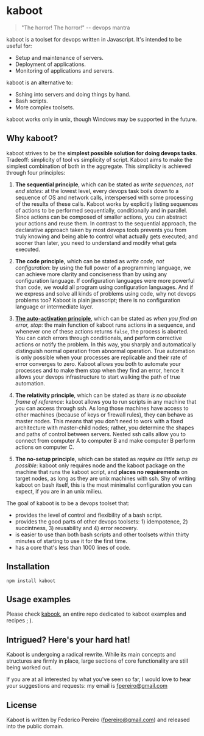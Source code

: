 # kaboot

> "The horror! The horror!" -- devops mantra

kaboot is a toolset for devops written in Javascript. It's intended to be useful for:

- Setup and maintenance of servers.
- Deployment of applications.
- Monitoring of applications and servers.

kaboot is an alternative to:

- Sshing into servers and doing things by hand.
- Bash scripts.
- More complex toolsets.

kaboot works only in unix, though Windows may be supported in the future.

## Why kaboot?

kaboot strives to be the **simplest possible solution for doing devops tasks**. Tradeoff: simplicity of tool vs simplicity of script. Kaboot aims to make the simplest combination of both in the aggregate. This simplicity is achieved through four principles:

1. **The sequential principle**, which can be stated as *write sequences, not end states*: at the lowest level, every devops task boils down to a sequence of OS and network calls, interspersed with some processing of the results of these calls. Kaboot works by explicitly listing sequences of actions to be performed sequentially, conditionally and in parallel. Since actions can be composed of smaller actions, you can abstract your actions and reuse them. In contrast to the sequential approach, the declarative approach taken by most devops tools prevents you from truly knowing and being able to control what actually gets executed; and sooner than later, you need to understand and modify what gets executed.

2. **The code principle**, which can be stated as *write code, not configuration*: by using the full power of a programming language, we can achieve more clarity and conciseness than by using any configuration language. If configuration languages were more powerful than code, we would all program using configuration languages. And if we express and solve all kinds of problems using code, why not devops problems too? Kaboot is plain javascript; there is no configuration language or intermediate layer.

3. [**The auto-activation principle**](https://github.com/fpereiro/teishi#auto-activation), which can be stated as *when you find an error, stop*: the main function of kaboot runs actions in a sequence, and whenever one of these actions returns `false`, the process is aborted. You can catch errors through conditionals, and perform corrective actions or notify the problem. In this way, you sharply and automatically distinguish normal operation from abnormal operation. True automation is only possible when your processes are replicable and their rate of error converges to zero. Kaboot allows you both to automate your processes and to make them stop when they find an error, hence it allows your devops infrastructure to start walking the path of true automation.

4. **The relativity principle**, which can be stated as *there is no absolute frame of reference*: kaboot allows you to run scripts in any machine that you can access through ssh. As long those machines have access to other machines (because of keys or firewall rules), they can behave as master nodes. This means that you don't need to work with a fixed architecture with master-child nodes; rather, you determine the shapes and paths of control between servers. Nested ssh calls allow you to connect from computer A to computer B and make computer B perform actions on computer C.

5. **The no-setup principle**, which can be stated as *require as little setup as possible*: kaboot only requires node and the kaboot package on the machine that runs the kaboot script, and **places no requirements** on target nodes, as long as they are unix machines with ssh. Shy of writing kaboot on bash itself, this is the most minimalist configuration you can expect, if you are in an unix milieu.

The goal of kaboot is to be a devops toolset that:

- provides the level of control and flexibility of a bash script.
- provides the good parts of other devops toolsets: 1) idempotence, 2) succintness, 3) reusability and 4) error recovery.
- is easier to use than both bash scripts and other toolsets within thirty minutes of starting to use it for the first time.
- has a core that's less than 1000 lines of code.

## Installation

`npm install kaboot`

## Usage examples

Please check [kabook](https://github.com/fpereiro/kabook), an entire repo dedicated to kaboot examples and recipes ; ).

## Intrigued? Here's your hard hat!

Kaboot is undergoing a radical rewrite. While its main concepts and structures are firmly in place, large sections of core functionality are still being worked out.

If you are at all interested by what you've seen so far, I would love to hear your suggestions and requests: my email is fpereiro@gmail.com

## License

Kaboot is written by Federico Pereiro (fpereiro@gmail.com) and released into the public domain.
